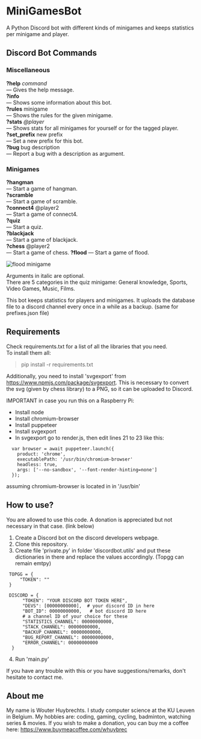 # MiniGamesBot

A Python Discord bot with different kinds of minigames and keeps statistics per minigame and player.


## Discord Bot Commands

### Miscellaneous

**?help** *command*  
  —  Gives the help message.  
**?info**  
  —  Shows some information about this bot.  
**?rules** minigame  
  —  Shows the rules for the given minigame.  
**?stats** *@player*  
  —  Shows stats for all minigames for yourself or for the tagged player.  
**?set_prefix** new prefix  
  —  Set a new prefix for this bot.  
**?bug** bug description  
  —  Report a bug with a description as argument.  

### Minigames

**?hangman**  
  —  Start a game of hangman.  
**?scramble**   
  —  Start a game of scramble.  
**?connect4**  @player2  
  —  Start a game of connect4.  
**?quiz**   
  —  Start a quiz.  
**?blackjack**   
  —  Start a game of blackjack.  
**?chess** @player2  
  —  Start a game of chess.
**?flood**
  —  Start a game of flood.

![flood minigame](https://raw.githubusercontent.com/whuybrec/MiniGamesBot/master/images/flood.png)

Arguments in italic  are optional.  
There are 5 categories in the quiz minigame: General knowledge, Sports, Video Games, Music, Films.

This bot keeps statistics for players and minigames. 
It uploads the database file to a discord channel every once in a while as a backup. (same for prefixes.json file)

## Requirements

Check requirements.txt for a list of all the libraries that you need.  
To install them all:

> pip install -r requirements.txt

Additionally, you need to install 'svgexport' from https://www.npmjs.com/package/svgexport.
This is necessary to convert the svg (given by chess library) to a PNG, so it can be uploaded to Discord.

IMPORTANT in case you run this on a Raspberry Pi:
- Install node
- Install chromium-browser
- Install puppeteer
- Install svgexport
- In svgexport go to render.js, then edit lines 21 to 23 like this:
```
  var browser = await puppeteer.launch({
    product: 'chrome',
    executablePath: '/usr/bin/chromium-browser'
    headless: true,
    args: ['--no-sandbox', '--font-render-hinting=none']
  });
```
assuming chromium-browser is located in in '/usr/bin'


## How to use?

You are allowed to use this code. A donation is appreciated but not necessary in that case. (link below)
1. Create a Discord bot on the discord developers webpage.
2. Clone this repository.
3. Create file 'private.py' in folder 'discordbot.utils' and put these dictionaries in there and replace the values accordingly. (Topgg can remain emtpy)
```
 TOPGG = {  
     "TOKEN": ""  
 }  
 
 DISCORD = {  
      "TOKEN": "YOUR DISCORD BOT TOKEN HERE",  
      "DEVS": [00000000000],  # your discord ID in here  
      "BOT_ID": 00000000000,   # bot discord ID here  
      # a channel ID of your choice for these
      "STATISTICS_CHANNEL": 00000000000,
      "STACK_CHANNEL": 00000000000,
      "BACKUP_CHANNEL": 00000000000,
      "BUG_REPORT_CHANNEL": 00000000000,
      "ERROR_CHANNEL": 00000000000
  }
```
4. Run 'main.py'

If you have any trouble with this or you have suggestions/remarks, don't hesitate to contact me.

## About me

My name is Wouter Huybrechts. I study computer science at the KU Leuven in Belgium.
My hobbies are: coding, gaming, cycling, badminton, watching series & movies.
If you wish to make a donation, you can buy me a coffee here: https://www.buymeacoffee.com/whuybrec

